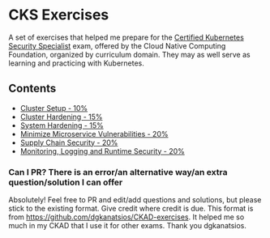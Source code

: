 # CKS Exercises

A set of exercises that helped me prepare for the [Certified Kubernetes Security Specialist](https://www.cncf.io/certification/cks/) exam, offered by the Cloud Native Computing Foundation, organized by curriculum domain. They may as well serve as learning and practicing with Kubernetes.

## Contents

- [Cluster Setup - 10%](a.cluster_setup.md)
- [Cluster Hardening - 15%](b.cluster_hardening.md)
- [System Hardening - 15%](c.system_hardening.md)
- [Minimize Microservice Vulnerabilities - 20%](d.minimize_microservice.md)
- [Supply Chain Security - 20%](e.supply_chain.md)
- [Monitoring, Logging and Runtime Security - 20%](f.monitoring.md)

### Can I PR? There is an error/an alternative way/an extra question/solution I can offer

Absolutely! Feel free to PR and edit/add questions and solutions, but please stick to the existing format. Give credit where credit is due. This format is from https://github.com/dgkanatsios/CKAD-exercises. It helped me so much in my CKAD that I use it for other exams. Thank you dgkanatsios.

